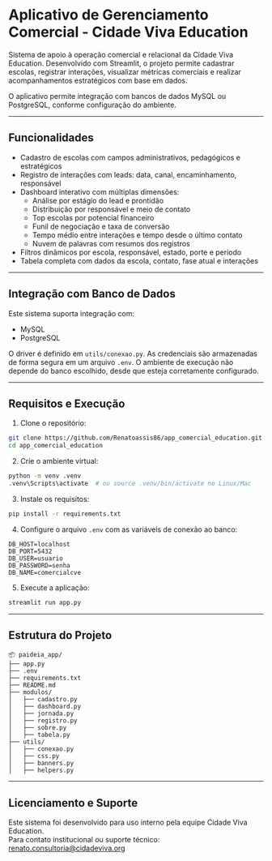 
# Aplicativo de Gerenciamento Comercial - Cidade Viva Education

Sistema de apoio à operação comercial e relacional da Cidade Viva Education. Desenvolvido com Streamlit, o projeto permite cadastrar escolas, registrar interações, visualizar métricas comerciais e realizar acompanhamentos estratégicos com base em dados.

O aplicativo permite integração com bancos de dados MySQL ou PostgreSQL, conforme configuração do ambiente.

---

## Funcionalidades

- Cadastro de escolas com campos administrativos, pedagógicos e estratégicos
- Registro de interações com leads: data, canal, encaminhamento, responsável
- Dashboard interativo com múltiplas dimensões:
  - Análise por estágio do lead e prontidão
  - Distribuição por responsável e meio de contato
  - Top escolas por potencial financeiro
  - Funil de negociação e taxa de conversão
  - Tempo médio entre interações e tempo desde o último contato
  - Nuvem de palavras com resumos dos registros
- Filtros dinâmicos por escola, responsável, estado, porte e período
- Tabela completa com dados da escola, contato, fase atual e interações

---

## Integração com Banco de Dados

Este sistema suporta integração com:

- MySQL
- PostgreSQL

O driver é definido em `utils/conexao.py`. As credenciais são armazenadas de forma segura em um arquivo `.env`. O ambiente de execução não depende do banco escolhido, desde que esteja corretamente configurado.

---

## Requisitos e Execução

1. Clone o repositório:

```bash
git clone https://github.com/Renatoassis86/app_comercial_education.git
cd app_comercial_education
```

2. Crie o ambiente virtual:

```bash
python -m venv .venv
.venv\Scripts\activate  # ou source .venv/bin/activate no Linux/Mac
```

3. Instale os requisitos:

```bash
pip install -r requirements.txt
```

4. Configure o arquivo `.env` com as variáveis de conexão ao banco:

```
DB_HOST=localhost
DB_PORT=5432
DB_USER=usuario
DB_PASSWORD=senha
DB_NAME=comercialcve
```

5. Execute a aplicação:

```bash
streamlit run app.py
```

---

## Estrutura do Projeto

```
📦 paideia_app/
├── app.py
├── .env
├── requirements.txt
├── README.md
├── modulos/
│   ├── cadastro.py
│   ├── dashboard.py
│   ├── jornada.py
│   ├── registro.py
│   ├── sobre.py
│   ├── tabela.py
├── utils/
│   ├── conexao.py
│   ├── css.py
│   ├── banners.py
│   ├── helpers.py
```

---

## Licenciamento e Suporte

Este sistema foi desenvolvido para uso interno pela equipe Cidade Viva Education.  
Para contato institucional ou suporte técnico: renato.consultoria@cidadeviva.org
